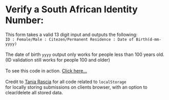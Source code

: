 # Verify a South African Identity Number:
This form takes a valid 13 digit input and outputs the following:<br/>
`ID : Female/Male : Citezen/Permanent Residence : Date of Birth(d-mm-yyyy)`<br/>
<br/>
The date of birth `yyyy` output only works for people less than 100 years old. (ID validation still works for people 100 and older)<br/>
<br/>
To see this code in action. [Click here...](https://yenszaf.github.io/verify-south-african-id/ "Verify South African ID")<br/>
<br/>
Credit to [Tania Rascia](https://www.taniarascia.com/how-to-use-local-storage-with-javascript/ "Tania Rascia") for all code related to `localStorage`<br/>
for locally storing submissions on clients browser, with an option to clear/delete all stored data. 